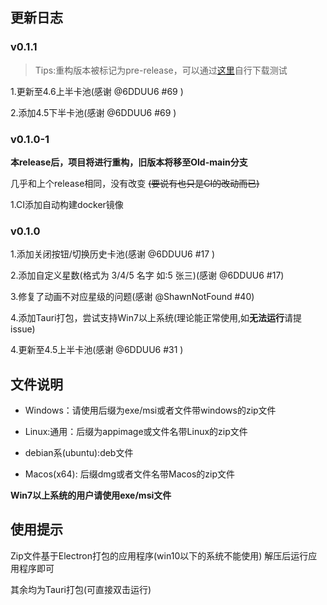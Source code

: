 ## 更新日志
### v0.1.1

> Tips:重构版本被标记为pre-release，可以通过[这里](https://github.com/cyanial/genshin-impact-picker/releases/tag/v0.2.0-beta)自行下载测试

1.更新至4.6上半卡池(感谢 @6DDUU6 #69 )

2.添加4.5下半卡池(感谢 @6DDUU6 #69 )

### v0.1.0-1

**本release后，项目将进行重构，旧版本将移至Old-main分支**

几乎和上个release相同，没有改变 ~~(要说有也只是CI的改动而已)~~

1.CI添加自动构建docker镜像

### v0.1.0

1.添加关闭按钮/切换历史卡池(感谢 @6DDUU6 #17 )

2.添加自定义星数(格式为 3/4/5 名字 如:5 张三)(感谢 @6DDUU6 #17)

3.修复了动画不对应星级的问题(感谢 @ShawnNotFound #40)

4.添加Tauri打包，尝试支持Win7以上系统(理论能正常使用,如**无法运行**请提issue)

4.更新至4.5上半卡池(感谢 @6DDUU6 #31 )

## 文件说明
- Windows：请使用后缀为exe/msi或者文件带windows的zip文件

- Linux:通用：后缀为appimage或文件名带Linux的zip文件

- debian系(ubuntu):deb文件

- Macos(x64): 后缀dmg或者文件名带Macos的zip文件

**Win7以上系统的用户请使用exe/msi文件**

## 使用提示

Zip文件基于Electron打包的应用程序(win10以下的系统不能使用) 解压后运行应用程序即可

其余均为Tauri打包(可直接双击运行)